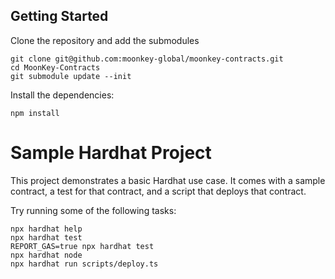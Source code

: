 ## Getting Started

Clone the repository and add the submodules

```console
git clone git@github.com:moonkey-global/moonkey-contracts.git
cd MoonKey-Contracts
git submodule update --init
```

Install the dependencies:

```shell
npm install
```

# Sample Hardhat Project

This project demonstrates a basic Hardhat use case. It comes with a sample contract, a test for that contract, and a script that deploys that contract.

Try running some of the following tasks:

```shell
npx hardhat help
npx hardhat test
REPORT_GAS=true npx hardhat test
npx hardhat node
npx hardhat run scripts/deploy.ts
```
